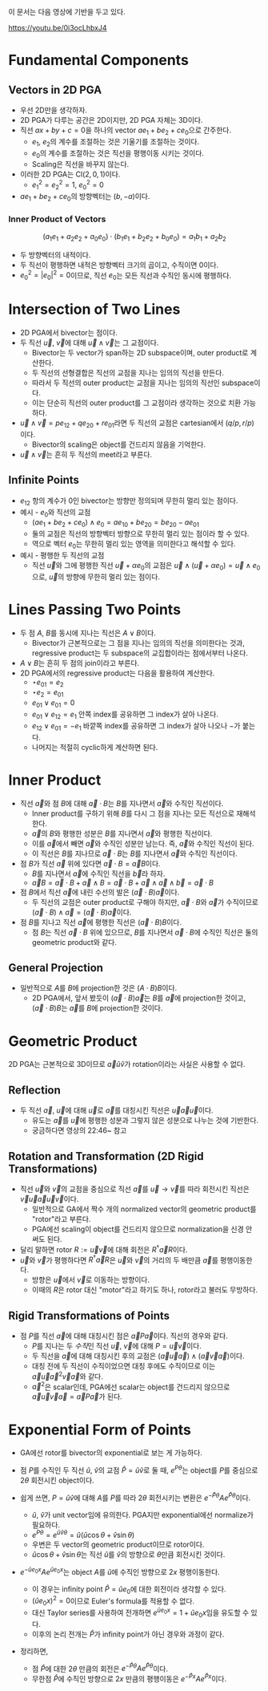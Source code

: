 이 문서는 다음 영상에 기반을 두고 있다.

<https://youtu.be/0i3ocLhbxJ4>
# Fundamental Components
## Vectors in 2D PGA
- 우선 2D만을 생각하자.
- 2D PGA가 다루는 공간은 2D이지만, 2D PGA 자체는 3D이다.
- 직선 $ax + by + c = 0$을 하나의 vector $ae_1 + be_2 + ce_0$으로 간주한다.
	- $e_1$, $e_2$의 계수를 조절하는 것은 기울기를 조절하는 것이다.
	- $e_0$의 계수를 조절하는 것은 직선을 평행이동 시키는 것이다.
	- Scaling은 직선을 바꾸지 않는다.
- 이러한 2D PGA는 $\mathrm{Cl}(2, 0, 1)$이다.
	- $e_1^2 = e_2^2 = 1$, $e_0^2 = 0$
- $ae_1 + be_2 + ce_0$의 방향벡터는 $(b, -a)$이다.
### Inner Product of Vectors
$$ (a_1e_1 + a_2e_2 + a_0e_0) \cdot (b_1e_1 + b_2e_2 + b_0e_0) = a_1b_1 + a_2b_2$$
- 두 방향벡터의 내적이다.
- 두 직선이 평행하면 내적은 방향벡터 크기의 곱이고, 수직이면 $0$이다.
- $e_0^2 = |e_0|^2 = 0$이므로, 직선 $e_0$는 모든 직선과 수직인 동시에 평행하다.
# Intersection of Two Lines
- 2D PGA에서 bivector는 점이다.
- 두 직선 $\vec{u}$, $\vec{v}$에 대해 $\vec{u} \wedge \vec{v}$는 그 교점이다.
	- Bivector는 두 vector가 span하는 2D subspace이며, outer product로 계산한다.
	- 두 직선의 선형결합은 직선의 교점을 지나는 임의의 직선을 만든다.
	- 따라서 두 직선의 outer product는 교점을 지나는 임의의 직선인 subspace이다.
	- 이는 단순히 직선의 outer product를 그 교점이라 생각하는 것으로 치환 가능하다.
- $\vec{u} \wedge \vec{v} = pe_{12} + qe_{20} + re_{01}$라면 두 직선의 교점은 cartesian에서 $(q/p, r/p)$이다.
	- Bivector의 scaling은 object를 건드리지 않음을 기억한다.
- $\vec{u} \wedge \vec{v}$는 흔히 두 직선의 meet라고 부른다.
## Infinite Points
- $e_{12}$ 항의 계수가 $0$인 bivector는 방향만 정의되며 무한히 멀리 있는 점이다.
- 예시 - $e_0$와 직선의 교점
	- $(ae_1 + be_2 + ce_0) \wedge e_0 = ae_{10} + be_{20} = be_{20} - ae_{01}$
	- 둘의 교점은 직선의 방향벡터 방향으로 무한히 멀리 있는 점이라 할 수 있다.
	- 역으로 벡터 $e_0$는 무한히 멀리 있는 영역을 의미한다고 해석할 수 있다.
- 예시 - 평행한 두 직선의 교점
	- 직선 $\vec{u}$와 그에 평행한 직선 $\vec{u} + \alpha e_0$의 교점은 $\vec{u} \wedge (\vec{u} + \alpha e_0) = \vec{u} \wedge e_0$으로, $\vec{u}$의 방향에 무한히 멀리 있는 점이다.
# Lines Passing Two Points
- 두 점 $A$, $B$를 동시에 지나는 직선은 $A \vee B$이다.
	- Bivector가 근본적으로는 그 점을 지나는 임의의 직선을 의미한다는 것과, regressive product는 두 subspace의 교집합이라는 점에서부터 나온다.
- $A \vee B$는 흔히 두 점의 join이라고 부른다.
- 2D PGA에서의 regressive product는 다음을 활용하여 계산한다.
	- $\star e_{01} = e_2$
	- $\star e_2 = e_{01}$
	- $e_{01} \vee e_{01} = 0$
	- $e_{01} \vee e_{12} = e_1$ 안쪽 index를 공유하면 그 index가 살아 나온다.
	- $e_{12} \vee e_{01} = -e_1$ 바깥쪽 index를 공유하면 그 index가 살아 나오나 $-$가 붙는다.
	- 나머지는 적절히 cyclic하게 계산하면 된다.
# Inner Product
- 직선 $\vec{a}$와 점 $B$에 대해 $\vec{a} \cdot B$는 $B$를 지나면서 $\vec{a}$와 수직인 직선이다.
	- Inner product를 구하기 위해 $B$를 다시 그 점을 지나는 모든 직선으로 재해석한다.
	- $\vec{a}$의 $B$와 평행한 성분은 $B$를 지나면서 $\vec{a}$와 평행한 직선이다.
	- 이를 $\vec{a}$에서 빼면 $\vec{a}$와 수직인 성분만 남는다. 즉, $\vec{a}$와 수직인 직선이 된다.
	- 이 직선은 $B$를 지나므로 $\vec{a} \cdot B$는 $B$를 지나면서 $\vec{a}$와 수직인 직선이다.
- 점 $B$가 직선 $\vec{a}$ 위에 있다면 $\vec{a} \cdot B = \vec{a} B$이다.
	- $B$를 지나면서 $\vec{a}$에 수직인 직선을 $\vec{b}$라 하자.
	- $\vec{a}B = \vec{a} \cdot B + \vec{a} \wedge B = \vec{a} \cdot B + \vec{a} \wedge \vec{a} \wedge \vec{b} =  \vec{a} \cdot B$
- 점 $B$에서 직선 $\vec{a}$에 내린 수선의 발은 $(\vec{a} \cdot B) \vec{a}$이다.
	- 두 직선의 교점은 outer product로 구해야 하지만, $\vec{a} \cdot B$와 $\vec{a}$가 수직이므로 $(\vec{a} \cdot B) \wedge \vec{a} = (\vec{a} \cdot B) \vec{a}$이다.
- 점 $B$를 지나고 직선 $\vec{a}$에 평행한 직선은 $(\vec{a} \cdot B) B$이다.
	- 점 $B$는 직선 $\vec{a} \cdot B$ 위에 있으므로, $B$를 지나면서 $\vec{a} \cdot B$에 수직인 직선은 둘의 geometric product와 같다.
## General Projection
- 일반적으로 $A$를 $B$에 projection한 것은 $(A \cdot B) B$이다.
	- 2D PGA에서, 앞서 봤듯이 $(\vec{a} \cdot B) \vec{a}$는 $B$를 $\vec{a}$에 projection한 것이고, $(\vec{a} \cdot B) B$는 $\vec{a}$를 $B$에 projection한 것이다.
# Geometric Product
2D PGA는 근본적으로 3D이므로 $\vec{a}\hat{u}\hat{v}$가 rotation이라는 사실은 사용할 수 없다.
## Reflection
- 두 직선 $\vec{a}$, $\vec{u}$에 대해 $\vec{u}$로 $\vec{a}$를 대칭시킨 직선은 $\vec{u}\vec{a}\vec{u}$이다.
	- 유도는 $\vec{a}$를 $\vec{u}$에 평행한 성분과 그렇지 않은 성분으로 나누는 것에 기반한다.
	- 궁금하다면 영상의 22:46~ 참고
## Rotation and Transformation (2D Rigid Transformations)
- 직선 $\vec{u}$와 $\vec{v}$의 교점을 중심으로 직선 $\vec{a}$를 $\vec{u} \rightarrow \vec{v}$를 따라 회전시킨 직선은 $\vec{v}\vec{u}\vec{a}\vec{u}\vec{v}$이다.
	- 일반적으로 GA에서 짝수 개의 normalized vector의 geometric product를 "rotor"라고 부른다.
	- PGA에선 scaling이 object를 건드리지 않으므로 normalization을 신경 안 써도 된다.
- 달리 말하면 rotor $R := \vec{u}\vec{v}$에 대해 회전은 $R^\dagger \vec{a} R$이다.
- $\vec{u}$와 $\vec{v}$가 평행하다면 $R^\dagger \vec{a} R$은 $\vec{u}$와 $\vec{v}$의 거리의 두 배만큼 $\vec{a}$를 평행이동한다.
	- 방향은 $\vec{u}$에서 $\vec{v}$로 이동하는 방향이다.
	- 이때의 $R$은 rotor 대신 "motor"라고 하기도 하나, rotor라고 불러도 무방하다.
## Rigid Transformations of Points
- 점 $P$를 직선 $\vec{a}$에 대해 대칭시킨 점은 $\vec{a} P \vec{a}$이다. 직선의 경우와 같다.
	- $P$를 지나는 두 *수직*인 직선 $\vec{u}$, $\vec{v}$에 대해 $P = \vec{u}\vec{v}$이다.
	- 두 직선을 $\vec{a}$에 대해 대칭시킨 후의 교점은 $(\vec{a}\vec{u}\vec{a}) \wedge (\vec{a}\vec{v}\vec{a})$이다.
	- 대칭 전에 두 직선이 수직이었으면 대칭 후에도 수직이므로 이는 $\vec{a}\vec{u}\vec{a}^2\vec{v}\vec{a}$와 같다.
	- $\vec{a}^2$은 scalar인데, PGA에선 scalar는 object를 건드리지 않으므로 $\vec{a}\vec{u}\vec{v}\vec{a} = \vec{a}P\vec{a}$가 된다.
# Exponential Form of Points
- GA에선 rotor를 bivector의 exponential로 보는 게 가능하다.

- 점 $P$를 수직인 두 직선 $\hat{u}$, $\hat{v}$의 교점 $\hat{P}=\hat{u}\hat{v}$로 둘 때, $e^{P\theta}$는 object를 $P$를 중심으로 $2\theta$ 회전시킨 object이다.
- 쉽게 쓰면, $P = \hat{u} \hat{v}$에 대해 $A$를 $P$를 따라 $2\theta$ 회전시키는 변환은 $e^{-\hat{P}\theta} A e^{\hat{P}\theta}$이다.
	- $\hat{u}$, $\hat{v}$가 unit vector임에 유의한다. PGA지만 exponential에선 normalize가 필요하다.
	- $e^{P\theta} = e^{\hat{u}\hat{v}\theta} = \hat{u}(\hat{u}\cos\theta + \hat{v}\sin\theta)$
	- 우변은 두 vector의 geometric product이므로 rotor이다.
	- $\hat{u}\cos\theta + \hat{v}\sin\theta$는 직선 $\hat{u}$를 $\hat{v}$의 방향으로 $\theta$만큼 회전시킨 것이다.
- $e^{-\hat{u} e_0 x} A e^{\hat{u} e_0 x}$는 object $A$를 $\hat{u}$에 수직인 방향으로 $2x$ 평행이동한다.
	- 이 경우는 infinity point $\hat{P} = \hat{u}e_0$에 대한 회전이라 생각할 수 있다.
	- $(\hat{u} e_0 x)^2 = 0$이므로 Euler's formula를 적용할 수 없다.
	- 대신 Taylor series를 사용하여 전개하면 $e^{\hat{u} e_0 x} = 1 + \hat{u} e_0 x$임을 유도할 수 있다.
	- 이후의 논리 전개는 $\hat{P}$가 infinity point가 아닌 경우와 과정이 같다.

- 정리하면,
	- 점 $\hat{P}$에 대한 $2\theta$ 만큼의 회전은 $e^{-\hat{P}\theta}Ae^{\hat{P}\theta}$이다.
	- 무한점 $\hat{P}$에 수직인 방향으로 $2x$ 만큼의 평행이동은 $e^{-\hat{P}x} A e^{\hat{P}x}$이다.
